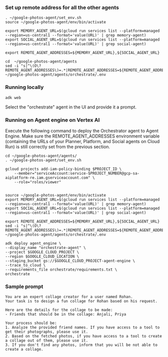 

### Set up remote address for all the other agents

```aiexclude
. ~/google-photos-agent/set_env.sh
source ~/google-photos-agent/env/bin/activate

export MEMORY_AGENT_URL=$(gcloud run services list --platform=managed --region=us-central1 --format='value(URL)' | grep memory-agent)
export SOCIAL_AGENT_URL=$(gcloud run services list --platform=managed --region=us-central1 --format='value(URL)' | grep social-agent)

export REMOTE_AGENT_ADDRESSES=${MEMORY_AGENT_URL},${SOCIAL_AGENT_URL}

cd  ~/google-photos-agent/agents
sed -i "s|^\(O\?REMOTE_AGENT_ADDRESSES\)=.*|REMOTE_AGENT_ADDRESSES=${REMOTE_AGENT_ADDRESSES}|" ~/google-photos-agent/agents/orchestrate/.env
```

### Running locally 

```aiexclude
adk web
```

Select the "orchestrate" agent in the UI and provide it a prompt.

### Running on Agent engine on Vertex AI

Execute the following command to deploy the Orchestrator agent to Agent Engine. Make sure the REMOTE_AGENT_ADDRESSES environment variable (containing the URLs of your Planner, Platform, and Social agents on Cloud Run) is still correctly set from the previous section.

```aiexclude
cd ~/google-photos-agent/agents/
. ~/google-photos-agent/set_env.sh

gcloud projects add-iam-policy-binding $PROJECT_ID \
    --member="serviceAccount:service-$PROJECT_NUMBER@gcp-sa-aiplatform-re.iam.gserviceaccount.com" \
    --role="roles/viewer"


source ~/google-photos-agent/env/bin/activate
export MEMORY_AGENT_URL=$(gcloud run services list --platform=managed --region=us-central1 --format='value(URL)' | grep memory-agent)
export SOCIAL_AGENT_URL=$(gcloud run services list --platform=managed --region=us-central1 --format='value(URL)' | grep social-agent)

export REMOTE_AGENT_ADDRESSES=${MEMORY_AGENT_URL},${SOCIAL_AGENT_URL}
sed -i "s|^\(O\?REMOTE_AGENT_ADDRESSES\)=.*|REMOTE_AGENT_ADDRESSES=${REMOTE_AGENT_ADDRESSES}|" ~/google-photos-agent/agents/orchestrate/.env

adk deploy agent_engine \
--display_name "orchestrate-agent" \
--project $GOOGLE_CLOUD_PROJECT \
--region $GOOGLE_CLOUD_LOCATION \
--staging_bucket gs://$GOOGLE_CLOUD_PROJECT-agent-engine \
--trace_to_cloud \
--requirements_file orchestrate/requirements.txt \
orchestrate
```

### Sample prompt 

```aiexclude
You are an expert collage creator for a user named Rohan.
Your task is to design a fun collage for Rohan based on his request.

Here are the details for the collage to be made:
- Friends that should be in the collage: Anjali, Priya

Your process should be:
1. Analyze the provided friend names. If you have access to a tool to get their photographs, please use it.
2. Based on the fetched photos, if you have access to a tool to create a collage out of them, please use it.
3. If you don't find any photos, inform that you will be not able to create a collage.
```
